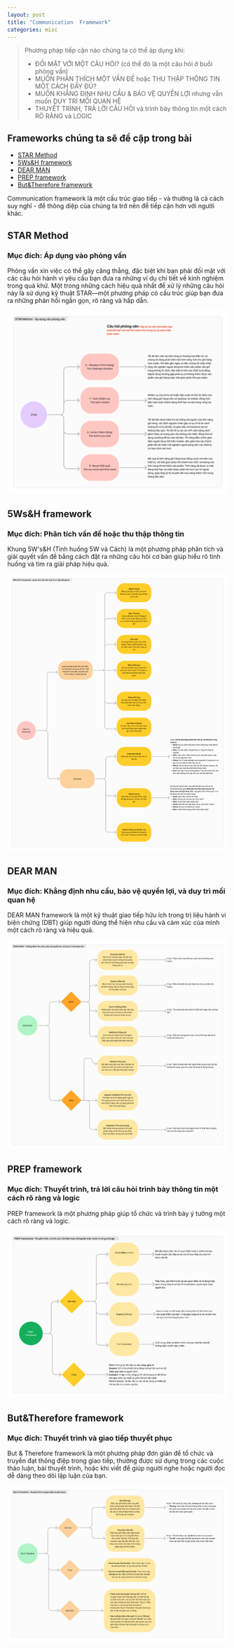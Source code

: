 ```yaml
---
layout: post
title: "Communication  Framework"
categories: misc
---
```


>Phương pháp tiếp cận nào chúng ta có thể áp dụng khi:
 >- ĐỐI MẶT VỚI MỘT CÂU HỎI? (có thể đó là một câu hỏi ở buổi phỏng vấn)
 >- MUỐN PHÂN THÍCH MỘT VẤN ĐỀ hoặc THU THẬP THÔNG TIN MỘT CÁCH ĐẨY ĐỦ?
 >- MUỐN KHẲNG ĐỊNH NHU CẦU & BẢO VỆ QUYỀN LỢI nhưng vẫn muốn DUY TRÌ MỐI QUAN HỆ
 >- THUYẾT TRÌNH, TRẢ LỜI CÂU HỎI và trình bày thông tin một cách RÕ RÀNG và LOGIC

## Frameworks chúng ta sẽ đề cập trong bài
* [STAR Method](#star-method)
* [5Ws&H framework](#5Ws&H-framework)
* [DEAR MAN](#dear-man)
* [PREP framework](#prep-framework)
* [But&Therefore framework](#api-design)

 Communication framework là một cấu trúc giao tiếp - và thường là cả cách suy nghĩ - để thông diệp của chúng ta trở nên đễ tiếp cận hơn với người khác.

## STAR Method
### Mục đích: Áp dụng vào phỏng vấn
Phỏng vấn xin việc có thể gây căng thẳng, đặc biệt khi bạn phải đối mặt với các câu hỏi hành vi yêu cầu bạn đưa ra những ví dụ chi tiết về kinh nghiệm trong quá khứ. Một trong những cách hiệu quả nhất để xử lý những câu hỏi này là sử dụng kỹ thuật STAR—một phương pháp có cấu trúc giúp bạn đưa ra những phản hồi ngắn gọn, rõ ràng và hấp dẫn.

![STAR Method](https://raw.githubusercontent.com/datnd35/datnd35.github.io/refs/heads/master/assets/images/communication-frameworks/star-method.png)

## 5Ws&H framework
### Mục đích: Phân tích vấn đề hoặc thu thập thông tin
Khung 5W's&H (Tình huống 5W và Cách) là một phương pháp phân tích và giải quyết vấn đề bằng cách đặt ra những câu hỏi cơ bản giúp hiểu rõ tình huống và tìm ra giải pháp hiệu quả. 

![5Ws & H framework](https://raw.githubusercontent.com/datnd35/datnd35.github.io/refs/heads/master/assets/images/communication-frameworks/5ws-h.png)

## DEAR MAN
### Mục đích: Khẳng định nhu cầu, bảo vệ quyền lợi, và duy trì mối quan hệ
DEAR MAN framework là một kỹ thuật giao tiếp hữu ích trong trị liệu hành vi biện chứng (DBT) giúp người dùng thể hiện nhu cầu và cảm xúc của mình một cách rõ ràng và hiệu quả.

![DEAR MAN](https://raw.githubusercontent.com/datnd35/datnd35.github.io/refs/heads/master/assets/images/communication-frameworks/dear-man.png)

## PREP framework
### Mục đích: Thuyết trình, trả lời câu hỏi trình bày thông tin một cách rõ ràng và logic
PREP framework là một phương pháp giúp tổ chức và trình bày ý tưởng một cách rõ ràng và logic.

![PREP framework](https://raw.githubusercontent.com/datnd35/datnd35.github.io/refs/heads/master/assets/images/communication-frameworks/prep-framework.png)

## But&Therefore framework
### Mục đích: Thuyết trình và giao tiếp thuyết phục
But & Therefore framework là một phương pháp đơn giản để tổ chức và truyền đạt thông điệp trong giao tiếp, thường được sử dụng trong các cuộc thảo luận, bài thuyết trình, hoặc khi viết để giúp người nghe hoặc người đọc dễ dàng theo dõi lập luận của bạn.

![But&Therefore framework](https://raw.githubusercontent.com/datnd35/datnd35.github.io/refs/heads/master/assets/images/communication-frameworks/but-therefore.png)

